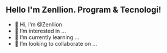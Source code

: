 ## Hello I'm Zenllion. Program & Tecnologi!
- 👋 Hi, I’m @Zenllion
- 👀 I’m interested in ...
- 🌱 I’m currently learning ...
- 💞️ I’m looking to collaborate on ...


<!---
Zenllion/Zenllion is a ✨ special ✨ repository because its `README.md` (this file) appears on your GitHub profile.
You can click the Preview link to take a look at your changes.
--->
